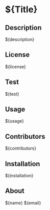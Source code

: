 # ${Title}


## Description
${description}

## License
${license}

## Test
${test}

## Usage
${usage}

## Contributors
${contributors}

## Installation
${installation}

## About
${name}
${email}